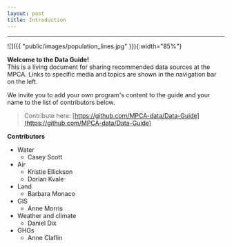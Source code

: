 ```yaml
---
layout: post
title: Introduction
---
```


---

![]({{ "public/images/population_lines.jpg" }}){:width="85%"}


__Welcome to the Data Guide!__   
This is a living document for sharing recommended data sources at the MPCA. Links to specific media and topics are shown in the navigation bar on the left.

We invite you to add your own program's content to the guide and your name to the list of contributors below.

> Contribute here: [https://github.com/MPCA-data/Data-Guide](https://github.com/MPCA-data/Data-Guide)


__Contributors__

- Water 
    - Casey Scott
- Air
    - Kristie Ellickson
    - Dorian Kvale
- Land
    - Barbara Monaco 
- GIS
    - Anne Morris
- Weather and climate
    - Daniel Dix
- GHGs
    - Anne Claflin
    
